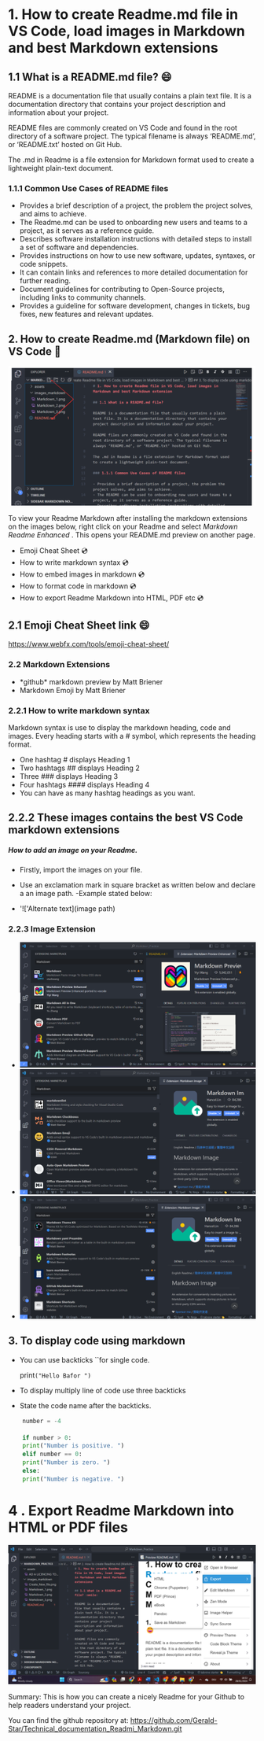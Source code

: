# 1. How to create Readme.md file in VS Code, load images in Markdown and best Markdown extensions

## 1.1 What is a README.md file? :smile:

README is a documentation file that usually contains a plain text file. It is a documentation directory that contains your project description and information about your project.

README files are commonly created on VS Code and found in the root directory of a software project. The typical filename is always ‘README.md’, or ‘README.txt’ hosted on Git Hub.

The .md in Readme is a file extension for Markdown format used to create a lightweight plain-text document.

### 1.1.1 Common Use Cases of README files

- Provides a brief description of a project, the problem the project solves, and aims to achieve.
- The Readme.md can be used to onboarding new users and teams to a project, as it serves as a reference guide.
- Describes software installation instructions with detailed steps to install a set of software and dependencies.
- Provides instructions on how to use new software, updates, syntaxes, or code snippets.
- It can contain links and references to more detailed documentation for further reading.
- Document guidelines for contributing to Open-Source projects, including links to community channels.
- Provides a guideline for software development, changes in tickets, bug fixes, new features and relevant updates.

## 2. How to create Readme.md (Markdown file) on VS Code :slightly_smiling_face:

![Create New File for Readme](/images_markdown/Create_New_file.png)

To view your Readme Markdown after installing the markdown extensions on the images below, right click on your Readme and select *Markdown Readme Enhanced* . This opens your README.md preview on another page.

- Emoji Cheat Sheet :cd:
- How to write markdown syntax :cd:
- How to embed images in markdown :cd:
- How to format code in markdown :cd:
- How to export Readme Markdown into HTML, PDF etc :cd:

## 2.1 Emoji Cheat Sheet link :smile:

<https://www.webfx.com/tools/emoji-cheat-sheet/>

### 2.2 Markdown Extensions

- \*github\* markdown preview by Matt Briener
- Markdown Emoji by Matt Briener
### 2.2.1 How to write markdown syntax

Markdown syntax is use to display the markdown heading, code and images. Every heading starts with a # symbol, which represents the heading format.

- One hashtag *#*  displays Heading 1
- Two hashtags *##* displays Heading 2
- Three *###* displays Heading 3
- Four hashtags *####* displays Heading 4
- You can have as many hashtag headings as you want.
  
## 2.2.2 These images contains the best VS Code markdown extensions

##### How to add an image on your Readme.
- Firstly, import the images on your file.
- Use an exclamation mark in square bracket as written below and declare a an image path.
  -Example stated below:

- '\!['Alternate text](image path)

### 2.2.3 Image Extension

- ![markdown](/images_markdown/Markdown_1.png)
- ![markdown Image](/images_markdown/Markdown_2.png)
- ![markdown Image](/images_markdown/Markdown_3.png)

## 3. To display code using markdown

- You can use backticks ``for single code.

  print`("Hello Bafor ")`

- To display multiply line of code use three backticks
- State the code name after the backticks.

```python
    number = -4

    if number > 0:
    print("Number is positive. ")
    elif number == 0:
    print("Number is zero. ")
    else:
    print("Number is negative. ")
```

# 4 . Export Readme Markdown into HTML or PDF files

![PDF Markdown](/images_markdown/Export_readme.png)

Summary:
This is how you can create a nicely Readme for your Github to help readers understand your project.

You can find the github repository at: <https://github.com/Gerald-Star/Technical_documentation_Readmi_Markdown.git>
